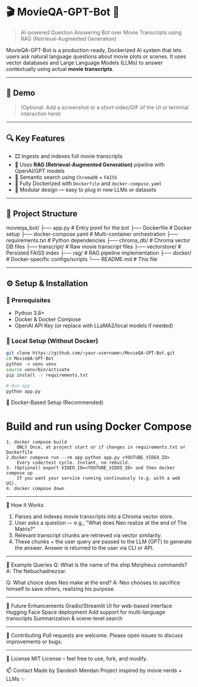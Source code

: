 # 🎬 MovieQA-GPT-Bot 🎤

> AI-powered Question Answering Bot over Movie Transcripts using RAG (Retrieval-Augmented Generation)

MovieQA-GPT-Bot is a production-ready, Dockerized AI system that lets users ask natural language questions about movie plots or scenes. It uses vector databases and Large Language Models (LLMs) to answer contextually using actual **movie transcripts**.

---

## 🚀 Demo

> (Optional: Add a screenshot or a short video/GIF of the UI or terminal interaction here)

---

## 🔍 Key Features

- 🎞️ Ingests and indexes full movie transcripts
- 🧠 Uses **RAG (Retrieval-Augmented Generation)** pipeline with OpenAI/GPT models
- 🔎 Semantic search using `ChromaDB` + `FAISS`
- 🐳 Fully Dockerized with `Dockerfile` and `docker-compose.yaml`
- 🧪 Modular design — easy to plug in new LLMs or datasets

---

## 📁 Project Structure

movieqa_bot/
├── app.py # Entry point for the bot
├── Dockerfile # Docker setup
├── docker-compose.yaml # Multi-container orchestration
├── requirements.txt # Python dependencies
├── chroma_db/ # Chroma vector DB files
├── transcript/ # Raw movie transcript files
├── vectorstore/ # Persisted FAISS index
├── rag/ # RAG pipeline implementation
├── docker/ # Docker-specific configs/scripts
└── README.md # This file

---

## ⚙️ Setup & Installation

### 🧠 Prerequisites
- Python 3.8+
- Docker & Docker Compose
- OpenAI API Key (or replace with LLaMA2/local models if needed)

### 🔧 Local Setup (Without Docker)

```bash
git clone https://github.com/<your-username>/MovieQA-GPT-Bot.git
cd MovieQA-GPT-Bot
python -m venv venv
source venv/bin/activate
pip install -r requirements.txt

# Run app
python app.py
```

🐳  Docker-Based Setup (Recommended)
# Build and run using Docker Compose
```
1. docker compose build
	ONLY Once, at project start or if changes in requirements.txt or Dockerfile
2.docker compose run --rm app python app.py <YOUTUBE_VIDEO_ID>
	Every code/test cycle. Instant, no rebuild.
3. (Optional) export VIDEO_ID=<YOUTUBE_VIDEO_ID> and then docker compose up
	If you want your service running continuously (e.g. with a web UI).
4. docker compose down
```
---
🧠 How It Works
1. Parses and indexes movie transcripts into a Chroma vector store.
2. User asks a question — e.g., "What does Neo realize at the end of The Matrix?"
3. Relevant transcript chunks are retrieved via vector similarity.
4. These chunks + the user query are passed to the LLM (GPT) to generate the answer.
Answer is returned to the user via CLI or API.

---
🧪 Example Queries
Q: What is the name of the ship Morpheus commands?
A: The Nebuchadnezzar.

Q: What choice does Neo make at the end?
A: Neo chooses to sacrifice himself to save others, realizing his purpose.

---
🔮 Future Enhancements
Gradio/Streamlit UI for web-based interface
Hugging Face Space deployment
Add support for multi-language transcripts
Summarization & scene-level search

---
🤝 Contributing
Pull requests are welcome. Please open issues to discuss improvements or bugs.

---
📜 License
MIT License – feel free to use, fork, and modify.

📫 Contact
Made by Sandesh Mendan
Project inspired by movie nerds + LLMs ✨
